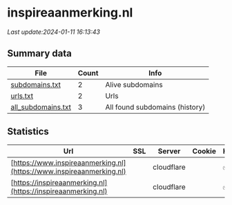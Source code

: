 # inspireaanmerking.nl
*Last update:2024-01-11 16:13:43*
## Summary data
| File       | Count | Info |
|------------|-------|------|
|[subdomains.txt](/data/inspireaanmerking/subdomains.txt)|2|Alive subdomains|
|[urls.txt](/data/inspireaanmerking/urls.txt)|2|Urls|
|[all_subdomains.txt](/data/inspireaanmerking/all_subdomains.txt)|3|All found subdomains (history)|
## Statistics
| Url | SSL | Server | Cookie | HSTS | CSP | XFO | XXP | RP | Tech |
|------------|-------|------|------|------|------|------|------|------|------|
|[https://www.inspireaanmerking.nl](https://www.inspireaanmerking.nl)| |cloudflare| |:white_check_mark: | | |:white_check_mark: | |:white_check_mark: |Cloudflare Drupal:10...|
|[https://inspireaanmerking.nl](https://inspireaanmerking.nl)| |cloudflare| |:white_check_mark: | | |:white_check_mark: | |:white_check_mark: |Cloudflare HSTS HTTP...|